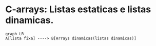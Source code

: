 # C-arrays: Listas estaticas e listas dinamicas.

```mermaid
graph LR
A[lista fixa] ----> B[Arrays dinamicas(listas dinamicas)]



